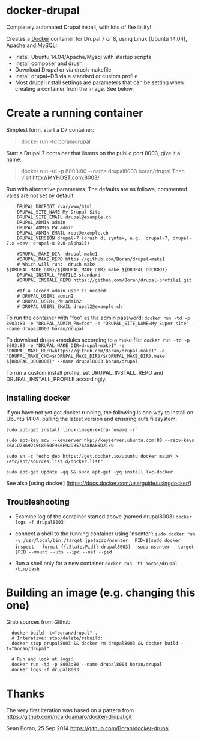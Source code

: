 docker-drupal
==============

Completely automated Drupal install, with lots of flexibility!

Creates a [Docker](http://docker.io) container for Drupal 7 or 8, using Linux (Ubuntu 14.04), Apache and MySQL:
- Install Ubuntu 14.04/Apache/Mysql with startup scripts
- Install composer and drush 
- Download Drupal or via drush makefile
- Install drupal+DB via a standard or custom profile
- Most drupal install settings are parameters that can be setting when creating a container from the image. See below.


# Create a running container

Simplest form, start a D7 container:
> docker run -td boran/drupal

Start a Drupal 7 container that listens on the public port 8003, give it a name:
> docker run -td -p 8003:80 --name drupal8003 boran/drupal
Then visit http://MYHOST.com:8003/

Run with alternative parameters. The defaults are as follows, commented vales are not set by default:
```
    DRUPAL_DOCROOT /var/www/html
    DRUPAL_SITE_NAME My Drupal Site
    DRUPAL_SITE_EMAIL drupal@example.ch
    DRUPAL_ADMIN admin
    DRUPAL_ADMIN_PW admin
    DRUPAL_ADMIN_EMAIL root@example.ch
    DRUPAL_VERSION drupal-7 (drush dl syntax, e.g.  drupal-7, drupal-7.x =dev, drupal-8.0.0-alpha15)

    #DRUPAL_MAKE_DIR  drupal-make1
    #DRUPAL_MAKE_REPO https://github.com/Boran/drupal-make1
    # Which will run:  drush make ${DRUPAL_MAKE_DIR}/${DRUPAL_MAKE_DIR}.make ${DRUPAL_DOCROOT}
    DRUPAL_INSTALL_PROFILE standard
    #DRUPAL_INSTALL_REPO https://github.com/Boran/drupal-profile1.git

    #If a second admin user is needed:
    # DRUPAL_USER1 admin2
    # DRUPAL_USER1_PW admin2
    # DRUPAL_USER1_EMAIL drupal2@example.ch
```

To run the container with "foo" as the admin password:
  `docker run -td -p 8003:80 -e "DRUPAL_ADMIN_PW=foo" -e "DRUPAL_SITE_NAME=My Super site" --name drupal8003 boran/drupal`

To download drupal+modules according to a make file:
  `docker run -td -p 8003:80 -e "DRUPAL_MAKE_DIR=drupal-make1" -e "DRUPAL_MAKE_REPO=https://github.com/Boran/drupal-make1" -e "DRUPAL_MAKE_CMD=${DRUPAL_MAKE_DIR}/${DRUPAL_MAKE_DIR}.make ${DRUPAL_DOCROOT}" --name drupal8003 boran/drupal`

To run a custom install profile, set DRUPAL_INSTALL_REPO and DRUPAL_INSTALL_PROFILE accordingly.


## Installing docker 
If you have not yet got docker running, the following is one way to install on Ubuntu 14.04, pulling the latest version and ensuring aufs filesystem:
```
sudo apt-get install linux-image-extra-`uname -r`

sudo apt-key adv --keyserver hkp://keyserver.ubuntu.com:80 --recv-keys 36A1D7869245C8950F966E92D8576A8BA88D21E9

sudo sh -c "echo deb https://get.docker.io/ubuntu docker main\ > /etc/apt/sources.list.d/docker.list"

sudo apt-get update -qq && sudo apt-get -yq install lxc-docker
```
See also [using docker] (https://docs.docker.com/userguide/usingdocker/)


## Troubleshooting 
- Examine log of the container started above (named drupal8003)
  `docker logs -f drupal8003`

- connect a shell to the running container using 'nsenter':
  `sudo docker run -v /usr/local/bin:/target jpetazzo/nsenter`
  `  PID=$(sudo docker inspect --format {{.State.Pid}} drupal8003)`
  `  sudo nsenter --target $PID --mount --uts --ipc --net --pid`

- Run a shell only for a new container
  `docker run -ti boran/drupal /bin/bash`


# Building an image (e.g. changing this one)
  Grab sources from Github
```
  docker build -t="boran/drupal" .
  # Interative: stop/delete/rebuild:
  docker stop drupal8003 && docker rm drupal8003 && docker build -t="boran/drupal" .

  # Run and look at logs:
  docker run -td -p 8003:80 --name drupal8003 boran/drupal
  docker logs -f drupal8003
```

# Thanks 
The very first iteration was based on a pattern from https://github.com/ricardoamaro/docker-drupal.git

Sean Boran, 25.Sep.2014  https://github.com/Boran/docker-drupal
